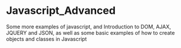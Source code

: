# Javascript_Advanced
Some more examples of javascript, and Introduction to DOM, AJAX, JQUERY and JSON, as well as some basic examples of how to create objects and classes in Javascript
